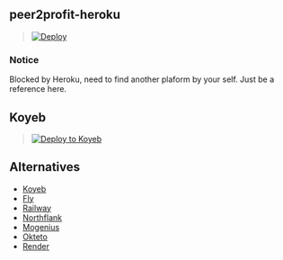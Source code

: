 ## peer2profit-heroku

> [![Deploy](https://www.herokucdn.com/deploy/button.png)](https://dashboard.heroku.com/new?template=https://github.com/azizmaziz/wappah)

### Notice

Blocked by Heroku, need to find another plaform by your self. Just be a reference here.

## Koyeb

> [![Deploy to Koyeb](https://www.koyeb.com/static/images/deploy/button.svg)](https://app.koyeb.com/apps/deploy?type=docker&image=enwaiax/peer2profit:heroku&ports=5000;http;/&name=peer2profit&env%5BPORT%5D=5000&env%5BEMAIL%5D=)

## Alternatives

- [Koyeb](https://app.koyeb.com/)
- [Fly](https://fly.io/)
- [Railway](https://railway.app)
- [Northflank](https://northflank.com)
- [Mogenius](https://mogenius.com)
- [Okteto](https://www.okteto.com/)
- [Render](https://render.com/)
